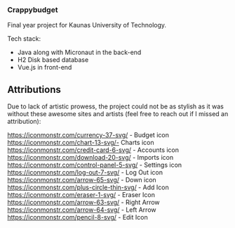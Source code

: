 ### Crappybudget

Final year project for Kaunas University of Technology.

Tech stack: 

- Java along with Micronaut in the back-end
- H2 Disk based database
- Vue.js in front-end

## Attributions

Due to lack of artistic prowess, the project could not be as stylish as it was without these awesome sites and artists (feel free to reach out if I missed an attribution):

https://iconmonstr.com/currency-37-svg/ - Budget icon
https://iconmonstr.com/chart-13-svg/- Charts icon
https://iconmonstr.com/credit-card-6-svg/ - Accounts icon
https://iconmonstr.com/download-20-svg/ - Imports icon
https://iconmonstr.com/control-panel-5-svg/ - Settings icon
https://iconmonstr.com/log-out-7-svg/ - Log Out icon
https://iconmonstr.com/arrow-65-svg/ - Down icon
https://iconmonstr.com/plus-circle-thin-svg/ - Add Icon
https://iconmonstr.com/eraser-1-svg/ - Eraser Icon
https://iconmonstr.com/arrow-63-svg/ - Right Arrow
https://iconmonstr.com/arrow-64-svg/ - Left Arrow
https://iconmonstr.com/pencil-8-svg/ - Edit Icon